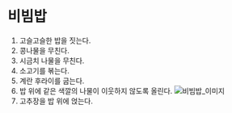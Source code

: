# 비빔밥

1. 고슬고슬한 밥을 짓는다.
2. 콩나물을 무친다.
3. 시금치 나물을 무친다.
4. 소고기를 볶는다.
5. 계란 후라이를 굽는다.
6. 밥 위에 같은 색깔의 나물이 이웃하지 않도록 올린다.
   ![비빔밥_이미지](https://blog.kakaocdn.net/dn/bSASoR/btqO13ueLdP/3zAY3ngEnQDpaYjmYf9otk/img.jpg)
7. 고추장을 밥 위에 얹는다.
